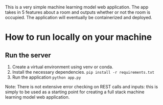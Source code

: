 This is a very simple machine learning model web application. The app takes in 5 features about a room and outputs whether or not the room is occupied. The application will eventually be containerized and deployed.

# How to run locally on your machine
## Run the server
1. Create a virtual environment using venv or conda.
2. Install the necessary dependencies.
`pip install -r requirements.txt`
3. Run the application
`python app.py`

Note: There is not extensive error checking on REST calls and inputs: this is simply to be used as a starting point for creating a full stack machine learning model web application. 